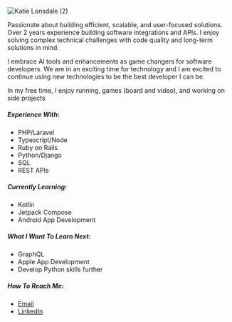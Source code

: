![Katie Lonsdale (2)](https://github.com/KatieLonsdale/KatieLonsdale/assets/118778749/2d5498d1-90a1-4046-bf4b-fec7c507899a)

<p> Passionate about building efficient, scalable, and user-focused solutions. Over 2 years experience building software integrations and APIs. I enjoy solving complex technical challenges with code quality and long-term solutions in mind.

I embrace AI tools and enhancements as game changers for software developers. We are in an exciting time for technology and I am excited to continue using new technologies to be the best developer I can be.

In my free time, I enjoy running, games (board and video), and working on side projects</p>

##### Experience With:
- PHP/Laravel
- Typescript/Node
- Ruby on Rails
- Python/Django
- SQL
- REST APIs

##### Currently Learning:
- Kotlin
- Jetpack Compose
- Android App Development

##### What I Want To Learn Next:
- GraphQL
- Apple App Development
- Develop Python skills further

##### How To Reach Me:
- [Email](mailto:katie952@gmail.com)
- [LinkedIn](https://www.linkedin.com/in/katherine-lonsdale-7b215185/)


<!--
**KatieLonsdale/KatieLonsdale** is a ✨ _special_ ✨ repository because its `README.md` (this file) appears on your GitHub profile.

Here are some ideas to get you started:

- 🔭 I’m currently working on ...
- 🌱 I’m currently learning ...
- 👯 I’m looking to collaborate on ...
- 🤔 I’m looking for help with ...
- 💬 Ask me about ...
- 📫 How to reach me: ...
- 😄 Pronouns: ...
- ⚡ Fun fact: ...
-->

